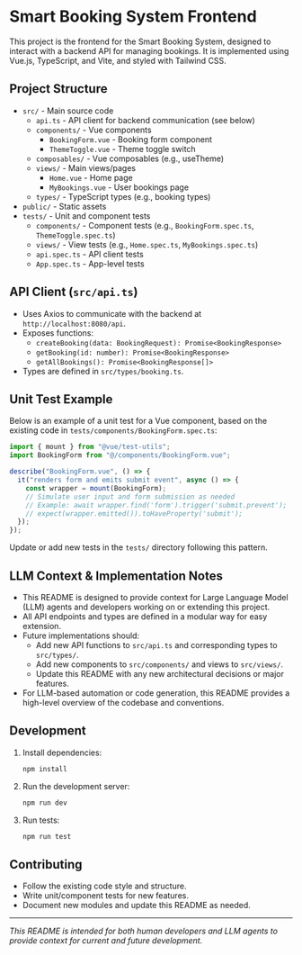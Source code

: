 # Smart Booking System Frontend

This project is the frontend for the Smart Booking System, designed to interact with a backend API for managing bookings. It is implemented using Vue.js, TypeScript, and Vite, and styled with Tailwind CSS.

## Project Structure

- `src/` - Main source code
  - `api.ts` - API client for backend communication (see below)
  - `components/` - Vue components
    - `BookingForm.vue` - Booking form component
    - `ThemeToggle.vue` - Theme toggle switch
  - `composables/` - Vue composables (e.g., useTheme)
  - `views/` - Main views/pages
    - `Home.vue` - Home page
    - `MyBookings.vue` - User bookings page
  - `types/` - TypeScript types (e.g., booking types)
- `public/` - Static assets
- `tests/` - Unit and component tests
  - `components/` - Component tests (e.g., `BookingForm.spec.ts`, `ThemeToggle.spec.ts`)
  - `views/` - View tests (e.g., `Home.spec.ts`, `MyBookings.spec.ts`)
  - `api.spec.ts` - API client tests
  - `App.spec.ts` - App-level tests

## API Client (`src/api.ts`)

- Uses Axios to communicate with the backend at `http://localhost:8080/api`.
- Exposes functions:
  - `createBooking(data: BookingRequest): Promise<BookingResponse>`
  - `getBooking(id: number): Promise<BookingResponse>`
  - `getAllBookings(): Promise<BookingResponse[]>`
- Types are defined in `src/types/booking.ts`.

## Unit Test Example

Below is an example of a unit test for a Vue component, based on the existing code in `tests/components/BookingForm.spec.ts`:

```typescript
import { mount } from "@vue/test-utils";
import BookingForm from "@/components/BookingForm.vue";

describe("BookingForm.vue", () => {
  it("renders form and emits submit event", async () => {
    const wrapper = mount(BookingForm);
    // Simulate user input and form submission as needed
    // Example: await wrapper.find('form').trigger('submit.prevent');
    // expect(wrapper.emitted()).toHaveProperty('submit');
  });
});
```

Update or add new tests in the `tests/` directory following this pattern.

## LLM Context & Implementation Notes

- This README is designed to provide context for Large Language Model (LLM) agents and developers working on or extending this project.
- All API endpoints and types are defined in a modular way for easy extension.
- Future implementations should:
  - Add new API functions to `src/api.ts` and corresponding types to `src/types/`.
  - Add new components to `src/components/` and views to `src/views/`.
  - Update this README with any new architectural decisions or major features.
- For LLM-based automation or code generation, this README provides a high-level overview of the codebase and conventions.

## Development

1. Install dependencies:
   ```sh
   npm install
   ```
2. Run the development server:
   ```sh
   npm run dev
   ```
3. Run tests:
   ```sh
   npm run test
   ```

## Contributing

- Follow the existing code style and structure.
- Write unit/component tests for new features.
- Document new modules and update this README as needed.

---

_This README is intended for both human developers and LLM agents to provide context for current and future development._
